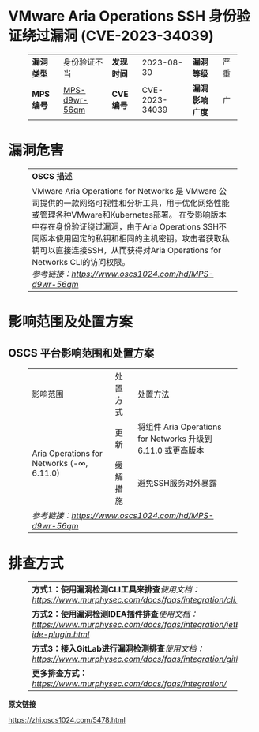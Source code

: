 # VMware Aria Operations SSH 身份验证绕过漏洞 (CVE-2023-34039)
<figure class="wp-block-table">
    <table>
        <tbody>
        <tr>
            <td><strong>漏洞类型</strong></td>
            <td>身份验证不当</td>
            <td><strong>发现时间</strong></td>
            <td>2023-08-30</td>
            <td><strong>漏洞等级</strong></td>
            <td>严重</td>
        </tr>
        <tr>
            <td><strong>MPS编号</strong></td>
            <td><a href="https://www.oscs1024.com/hd/MPS-d9wr-56qm">MPS-d9wr-56qm</a></td>
            <td><strong>CVE编号</strong></td>
            <td>CVE-2023-34039</td>
            <td><strong>漏洞影响广度</strong></td>
            <td>广</td>
        </tr>
        </tbody>
    </table>
</figure>


<h1 class="wp-block-heading">漏洞危害</h1>
<figure class="wp-block-table">
    <table>
        <tbody>
        <tr>
            <td><strong>OSCS 描述</strong></td>
        </tr>
        <tr>
            <td>VMware Aria Operations for Networks 是 VMware 公司提供的一款网络可视性和分析工具，用于优化网络性能或管理各种VMware和Kubernetes部署。
在受影响版本中存在身份验证绕过漏洞，由于Aria Operations SSH不同版本使用固定的私钥和相同的主机密钥。攻击者获取私钥可以直接连接SSH，从而获得对Aria Operations for Networks CLI的访问权限。<br><em>参考链接：<a
                    href="https://www.oscs1024.com/hd/MPS-d9wr-56qm">https://www.oscs1024.com/hd/MPS-d9wr-56qm</a></em>
            </td>
        </tr>
        </tbody>
    </table>
</figure>


<h1 class="wp-block-heading">影响范围及处置方案</h1>
<h2 class="wp-block-heading"><strong>OSCS</strong> <strong>平台影响范围和处置方案</strong></h2>
<figure class="wp-block-table alignleft">
    <table>
        <tbody>
        <tr>
            <td>影响范围</td>
            <td>处置方式</td>
            <td>处置方法</td>
        </tr>
        <tr><td rowspan="2">Aria Operations for Networks (-∞, 6.11.0)</td><td>更新</td><td>将组件 Aria Operations for Networks 升级到 6.11.0 或更高版本</td></tr><tr><td>缓解措施</td><td>避免SSH服务对外暴露</td></tr>
        <tr>
            <td colspan="3"><em>参考链接：</em><em><a
                    href="https://www.oscs1024.com/hd/MPS-d9wr-56qm">https://www.oscs1024.com/hd/MPS-d9wr-56qm</a></em></td>
        </tr>
        </tbody>
    </table>
</figure>


<h1 class="wp-block-heading">排查方式</h1>
<figure class="wp-block-table">
    <table>
        <tbody>
        <tr>
            <td><strong>方式1：使用漏洞检测CLI工具来排查</strong><em>使用文档：<a
                    href="https://www.murphysec.com/docs/faqs/integration/cli.html">https://www.murphysec.com/docs/faqs/integration/cli.html</a></em>
            </td>
        </tr>
        <tr>
            <td><strong>方式2：使用漏洞检测IDEA插件排查</strong><em>使用文档：<a
                    href="https://www.murphysec.com/docs/faqs/integration/jetbrains-ide-plugin.html">https://www.murphysec.com/docs/faqs/integration/jetbrains-ide-plugin.html</a></em>
            </td>
        </tr>
        <tr>
            <td><strong>方式3：接入GitLab进行漏洞检测排查</strong><em>使用文档：<a
                    href="https://www.murphysec.com/docs/faqs/integration/gitlab.html">https://www.murphysec.com/docs/faqs/integration/gitlab.html</a></em>
            </td>
        </tr>
        <tr>
            <td><strong>更多排查方式：</strong><em><a
                    href="https://www.murphysec.com/docs/faqs/integration/">https://www.murphysec.com/docs/faqs/integration/</a></em>
            </td>
        </tr>
        </tbody>
    </table>
</figure>
<p><strong>原文链接</strong></p>
<p><a href="https://zhi.oscs1024.com/5478.html">https://zhi.oscs1024.com/5478.html</a></p>